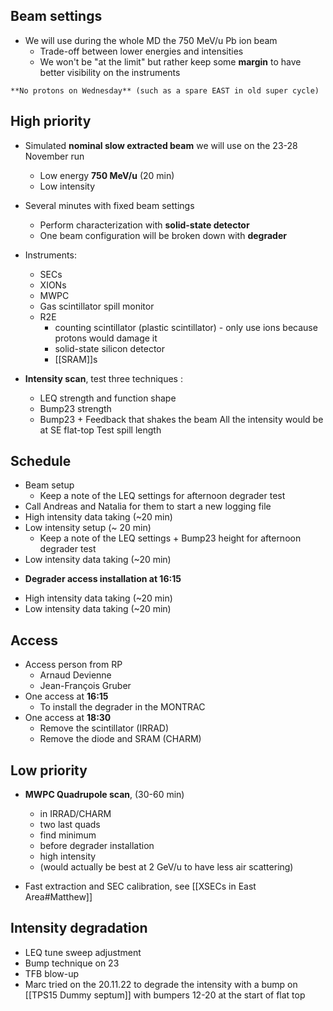 ## Beam settings

* We will use during the whole MD the 750 MeV/u Pb ion beam
	* Trade-off between lower energies and intensities
	* We won't be "at the limit" but rather keep some **margin** to have better visibility on the instruments

```ad-warning
**No protons on Wednesday** (such as a spare EAST in old super cycle)
```

## High priority

* Simulated **nominal slow extracted beam** we will use on the 23-28 November run
	* Low energy **750 MeV/u** (20 min)
	* Low intensity

* Several minutes with fixed beam settings
	* Perform characterization with **solid-state detector**
	* One beam configuration will be broken down with **degrader**
* Instruments:
	* SECs
	* XIONs
	* MWPC
	* Gas scintillator spill monitor
	* R2E
		* counting scintillator (plastic scintillator) - only use ions because protons would damage it
		* solid-state silicon detector
		* [[SRAM]]s

* **Intensity scan**, test three techniques :
	* LEQ strength and function shape
	* Bump23 strength
	* Bump23 + Feedback that shakes the beam
All the intensity would be at SE flat-top
Test spill length

## Schedule

* Beam setup
	* Keep a note of the LEQ settings for afternoon degrader test
* Call Andreas and Natalia for them to start a new logging file
* High intensity data taking (~20 min)
* Low intensity setup (~ 20 min)
	* Keep a note of the LEQ settings + Bump23 height for afternoon degrader test
* Low intensity data taking (~20 min)

- **Degrader access installation at 16:15**

* High intensity data taking (~20 min)
* Low intensity data taking (~20 min)


## Access

* Access person from RP
	* Arnaud Devienne
	* Jean-François Gruber
* One access at **16:15**
	* To install the degrader in the MONTRAC
* One access at **18:30**
	* Remove the scintillator (IRRAD)
	* Remove the diode and SRAM (CHARM)

## Low priority
* **MWPC Quadrupole scan**, (30-60 min)
	* in IRRAD/CHARM
	* two last quads
	* find minimum
	* before degrader installation
	* high intensity
	* (would actually be best at 2 GeV/u to have less air scattering)

* Fast extraction and SEC calibration, see [[XSECs in East Area#Matthew]]

## Intensity degradation

* LEQ tune sweep adjustment
* Bump technique on 23
* TFB blow-up
* Marc tried on the 20.11.22 to degrade the intensity with a bump on [[TPS15 Dummy septum]] with bumpers 12-20 at the start of flat top